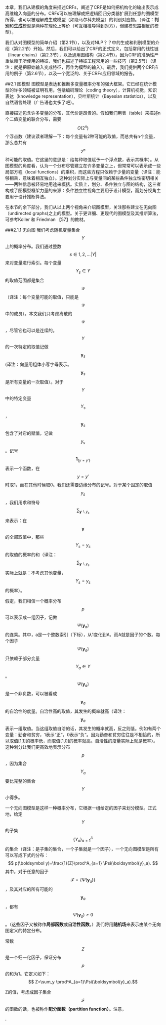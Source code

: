 本章，我们从建模的角度来描述CRFs，阐述了CRF是如何把机构化的输出表示成高维输入向量的分布。CRFs可以被理解成把逻辑回归分类器扩展到任意的图模型所得，也可以被理解成生成模型（如隐马尔科夫模型）的判别对应物。（译注：**判别**和**生成**模型是两种在理论上等价（可互相推导得到对方），但建模思路相反的模型）。

我们从对图模型的简单介绍（第2.1节），以及对NLP？？中的生成和判别模型的介绍（第2.2节）开始。然后，我们可以给出了CRF的正式定义，包括常用的线性链（linear chains）（第2.3节），以及通用图结构（第2.4节）。因为CRF的准确性严重依赖于所使用的特征，我们也描述了特征工程常用的一些技巧（第2.5节）（译注：就是把原始输入变成特征，再作为模型的输入）。最后，我们提供两个CRF应用的例子（第2.6节），以及一个宽泛的、关于CRFs应用领域的报告。

##2.1 图模型
图模型是表达和推断多变量概率分布的强大框架。它已经在统计模型的许多领域被证明有用，包括编码理论（coding theory），计算机视觉，知识表达（knowledge representation），贝叶斯统计（Bayesian statistics），以及自然语言处理（广告语也太多了吧）。

直接描述包含许多变量的分布，其代价是昂贵的。假如我们用表（table）来描述n个二值变量的联合分布，需要$$O(2^n)$$个浮点数（建议读者理解一下：每个变量有2种可能的取值，而总共有n个变量，那么总共有$$2^n$$种可能的取值。它这里的意思是：给每种取值赋予一个浮点数，表示其概率）。从图模型的角度看，认为一个分布尽管建立在许多变量之上，但常常可以表示成一些局部方程（local functions）的乘积，而这些方程只依赖于少量的变量（译注：能够相乘，意味着相互独立）。这种划分实际上与变量间的某些条件独立性密切相关——两种信息被轻易地用途来概括。实质上，划分、条件独立与图的结构，这三者构成了图模型框架力量的来源：条件独立性视角主要用于设计模型，而划分视角主要用于设计推断算法。

在本节的余下部分，我们从以上两个视角来介绍图模型，关注那些建立在无向图（undirected graphs)之上的模型。关于更详细、更现代的图模型及其推断算法，可参考Koller 和 Friedman 【57】的教材。

###2.1.1 无向图
我们考虑随机变量集合$$Y$$上的概率分布。我们通过整数$$s\in 1,2,...|Y|$$来对变量进行索引。每个变量$$Y_s\in Y$$的取值范围都是集合$$\mathcal{Y}$$（译注：每个变量可能的取值，只能是$$\mathcal{Y}$$中的成员）。本文我们只考虑离散的$$\mathcal{Y}$$，尽管它也可以是连续的。$$Y$$的一次特定的取值记做$$\boldsymbol{y}_s$$(译注：向量用粗体小写字母表示。$$\boldsymbol{y}_s$$是所有变量的一次取值）。对于$$Y$$中的特定变量$$Y_s$$，$$\boldsymbol{y}_s$$包含了对它的赋值，记做$$y_s$$。记号$$\boldsymbol{1}_{\{y=y'\}}$$表示一个函数，在$$y=y'$$时取1，而在其他时候取0。我们还需要边缘分布的记号。对于某个固定的取值$$y_s$$，我们用求和符号$$\sum_{\boldsymbol{y}\backslash y_s}$$来表示：在$$\boldsymbol{y}$$的全部取值中，那些$$Y_s=y_s$$的取值的概率的和（译注：$$\sum_{\boldsymbol{y}\backslash y_s}$$实际上就是：不考虑其他变量，$$Y_s=y_s$$的概率）。

假定，我们相信一个概率分布$$p$$可以表示成一组因子，记做$$\Psi(\boldsymbol{y}_a)$$的连乘。其中，a是一个整数索引（下标），从1变化到A，而A就是因子的个数。每个因子$$\Psi(\boldsymbol{y}_a)$$只依赖于部分变量$$Y_a\in Y$$。$$\Psi(\boldsymbol{y}_a)$$是一个非负数，可以被看成$$\boldsymbol{y}_a$$的自洽性的度量。自洽性高的取值，其发生的概率就高（译注：$$\boldsymbol{y}_a$$表示一组取值。当这组取值自洽的话，其发生的概率就高，反之则低。例如有两个变量：勤奋和贫穷，1表示“正”，0表示“负”。因为勤奋和贫穷往往是不相恰的，所以取值[1,1]的概率低，而取值[1,0]的概率就高。自洽性的度量实际上就是概率）。这种划分让我们更高效地表示分布$$p$$，因为集合$$Y_a$$要比完整的集合$$Y$$小得多。

一个无向图模型是这样一种概率分布，它根据一组给定的因子来划分模型。正式地，给定$$Y$$的子集$$\{Y_a\}^A_{a=1}$$的集合（译注：是子集的集合，一个子集就是一个因子），一个无向图模型是所有可以写成下式的分布：
$$
p(\boldsymbol y)=\frac{1}{Z}\prod^A_{a=1} \Psi(\boldsymbol{y}_a).
$$
其中，对于任意的因子$$\mathcal{F}=\{\Psi(\boldsymbol{y}_a)\}$$，及其对应的所有可能的$$\boldsymbol{y}_a$$，都有$$\Psi(\boldsymbol{y}_a)\geq0$$。（这些因子又被称作**局部函数**或**自洽性函数**。）我们将用**随机场**来表示由某个无向图定义的特定分布。

常数$$Z$$是一个归一化因子，保证分布$$p$$的和为1。它定义如下：
$$
Z=\sum_y \prod^A_{a=1}\Psi(\boldsymbol{y}_a).$$

Z的值，考虑成因子集合$$\mathcal{F}$$的函数的话，也被称作**配分函数（partition function）**。注意，









.


